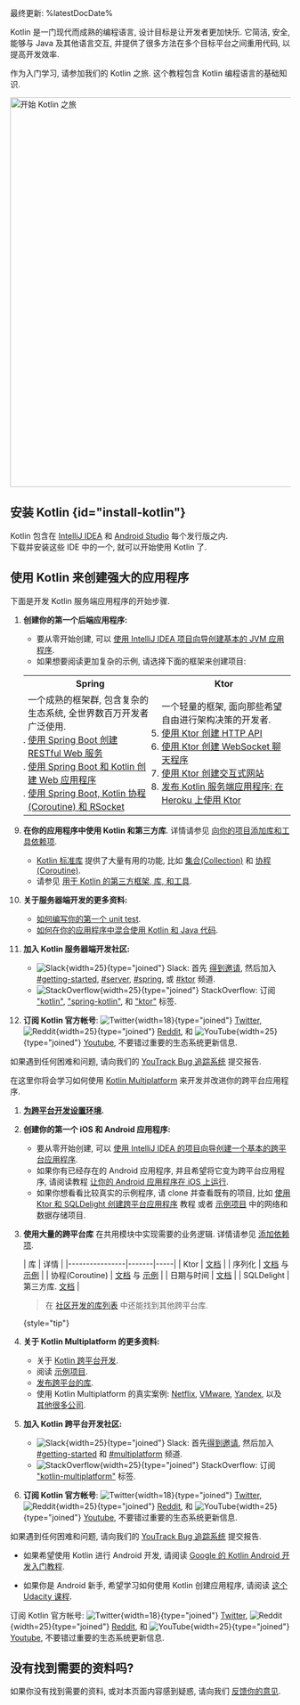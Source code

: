 [//]: # (title: Kotlin 入门)

最终更新: %latestDocDate%

Kotlin 是一门现代而成熟的编程语言, 设计目标是让开发者更加快乐.
它简洁, 安全, 能够与 Java 及其他语言交互, 并提供了很多方法在多个目标平台之间重用代码, 以提高开发效率.

作为入门学习, 请参加我们的 Kotlin 之旅. 这个教程包含 Kotlin 编程语言的基础知识.

<a href="kotlin-tour-welcome.md"><img src="start-kotlin-tour.svg" width="700" alt="开始 Kotlin 之旅"/></a>

## 安装 Kotlin {id="install-kotlin"}

Kotlin 包含在 [IntelliJ IDEA](https://www.jetbrains.com/idea/download/) 和 [Android Studio](https://developer.android.com/studio) 每个发行版之内.  
下载并安装这些 IDE 中的一个, 就可以开始使用 Kotlin 了.

## 使用 Kotlin 来创建强大的应用程序

<tabs>

<tab id="backend" title="后端应用程序">

下面是开发 Kotlin 服务端应用程序的开始步骤.

1. **创建你的第一个后端应用程序:**

   * 要从零开始创建, 可以 [使用 IntelliJ IDEA 项目向导创建基本的 JVM 应用程序](jvm-get-started.md).
   * 如果想要阅读更加复杂的示例, 请选择下面的框架来创建项目:

   <table width="100%" >
   <tr>
      <th>Spring</th>
      <th>Ktor</th>
   </tr>
   <tr>
   <td width="50%">
     一个成熟的框架群, 包含复杂的生态系统, 全世界数百万开发者广泛使用.
   <br/>
   <list>
      <li><a href="jvm-get-started-spring-boot.md">使用 Spring Boot 创建 RESTful Web 服务</a></li>
      <li><a href="https://spring.io/guides/tutorials/spring-boot-kotlin/">使用 Spring Boot 和 Kotlin 创建 Web 应用程序</a></li>
      <li><a href="https://spring.io/guides/tutorials/spring-webflux-kotlin-rsocket/">使用 Spring Boot, Kotlin 协程(Coroutine) 和 RSocket</a></li>
   </list>
   </td>
   <td width="50%">
      一个轻量的框架, 面向那些希望自由进行架构决策的开发者.
   <list>
      <li><a href="https://ktor.io/docs/creating-http-apis.html">使用 Ktor 创建 HTTP API</a></li>
      <li><a href="https://ktor.io/docs/creating-web-socket-chat.html">使用 Ktor 创建 WebSocket 聊天程序</a></li>
      <li><a href="https://ktor.io/docs/creating-interactive-website.html">使用 Ktor 创建交互式网站</a></li>
      <li><a href="https://ktor.io/docs/heroku.html">发布 Kotlin 服务端应用程序: 在 Heroku 上使用 Ktor</a></li>
   </list>

   </td>
   </tr>
   </table>

2. **在你的应用程序中使用 Kotlin 和第三方库**. 详情请参见 [向你的项目添加库和工具依赖项](gradle-configure-project.md#configure-dependencies).
   * [Kotlin 标准库](https://kotlinlang.org/api/latest/jvm/stdlib/) 提供了大量有用的功能, 比如 [集合(Collection)](collections-overview.md) 和 [协程(Coroutine)](coroutines-guide.md).
   * 请参见 [用于 Kotlin 的第三方框架, 库, 和工具](https://blog.jetbrains.com/kotlin/2020/11/server-side-development-with-kotlin-frameworks-and-libraries/).

3. **关于服务器端开发的更多资料:**
   * [如何编写你的第一个 unit test](jvm-test-using-junit.md).
   * [如何在你的应用程序中混合使用 Kotlin 和 Java 代码](mixing-java-kotlin-intellij.md).

4. **加入 Kotlin 服务器端开发社区:**
   * ![Slack](slack.svg){width=25}{type="joined"} Slack: 首先 [得到邀请](https://surveys.jetbrains.com/s3/kotlin-slack-sign-up),
   然后加入 [#getting-started](https://kotlinlang.slack.com/archives/C0B8MA7FA),
   [#server](https://kotlinlang.slack.com/archives/C0B8RC352),
   [#spring](https://kotlinlang.slack.com/archives/C0B8ZTWE4),
   或 [#ktor](https://kotlinlang.slack.com/archives/C0A974TJ9) 频道.
   * ![StackOverflow](stackoverflow.svg){width=25}{type="joined"} StackOverflow: 订阅 ["kotlin"](https://stackoverflow.com/questions/tagged/kotlin),
   ["spring-kotlin"](https://stackoverflow.com/questions/tagged/spring-kotlin),
   和 ["ktor"](https://stackoverflow.com/questions/tagged/ktor) 标签.

5. **订阅 Kotlin 官方帐号**:
    ![Twitter](twitter.svg){width=18}{type="joined"} [Twitter](https://twitter.com/kotlin),
    ![Reddit](reddit.svg){width=25}{type="joined"} [Reddit](https://www.reddit.com/r/Kotlin/),
    和 ![YouTube](youtube.svg){width=25}{type="joined"} [Youtube](https://www.youtube.com/channel/UCP7uiEZIqci43m22KDl0sNw),
    不要错过重要的生态系统更新信息.

如果遇到任何困难和问题, 请向我们的 [YouTrack Bug 追踪系统](https://youtrack.jetbrains.com/issues/KT) 提交报告.

</tab>

<tab id="cross-platform-mobile" title="跨平台应用程序">

在这里你将会学习如何使用 [Kotlin Multiplatform](https://kotlinlang.org/lp/multiplatform/) 来开发并改进你的跨平台应用程序.

1. **[为跨平台开发设置环境](https://www.jetbrains.com/help/kotlin-multiplatform-dev/multiplatform-setup.html).**

2. **创建你的第一个 iOS 和 Android 应用程序:**

   * 要从零开始创建, 可以 [使用 IntelliJ IDEA 的项目向导创建一个基本的跨平台应用程序](https://www.jetbrains.com/help/kotlin-multiplatform-dev/multiplatform-create-first-app.html).
   * 如果你有已经存在的 Android 应用程序, 并且希望将它变为跨平台应用程序, 请阅读教程 [让你的 Android 应用程序在 iOS 上运行](https://www.jetbrains.com/help/kotlin-multiplatform-dev/multiplatform-integrate-in-existing-app.html).
   * 如果你想看看比较真实的示例程序, 请 clone 并查看既有的项目,
   比如 [使用 Ktor 和 SQLDelight 创建跨平台应用程序](https://www.jetbrains.com/help/kotlin-multiplatform-dev/multiplatform-ktor-sqldelight.html) 教程
   或者 [示例项目](https://www.jetbrains.com/help/kotlin-multiplatform-dev/multiplatform-samples.html) 中的网络和数据存储项目.

3. **使用大量的跨平台库** 在共用模块中实现需要的业务逻辑. 详情请参见 [添加依赖项](multiplatform-add-dependencies.md).

   | 库 | 详情 |
   |----------------|-------|-----|
   | Ktor | [文档](https://ktor.io/docs/client.html) |
   | 序列化 | [文档](serialization.md) 与 [示例](https://www.jetbrains.com/help/kotlin-multiplatform-dev/multiplatform-ktor-sqldelight.html#create-an-application-data-model) |
   | 协程(Coroutine) | [文档](coroutines-guide.md) 与 [示例](coroutines-and-channels.md) |
   | 日期与时间 | [文档](https://github.com/Kotlin/kotlinx-datetime#readme) |
   | SQLDelight | 第三方库. [文档](https://cashapp.github.io/sqldelight/) |

   > 在 [社区开发的库列表](https://libs.kmp.icerock.dev/) 中还能找到其他跨平台库.
   > 
   {style="tip"}

4. **关于 Kotlin Multiplatform 的更多资料:**
   * 关于 [Kotlin 跨平台开发](multiplatform-get-started.md).
   * 阅读 [示例项目](https://www.jetbrains.com/help/kotlin-multiplatform-dev/multiplatform-samples.html).
   * [发布跨平台的库](multiplatform-publish-lib.md).
   * 使用 Kotlin Multiplatform 的真实案例:
   [Netflix](https://netflixtechblog.com/netflix-android-and-ios-studio-apps-kotlin-multiplatform-d6d4d8d25d23),
   [VMware](https://kotlinlang.org/lp/multiplatform/case-studies/vmware/),
   [Yandex](https://kotlinlang.org/lp/multiplatform/case-studies/yandex/),
   以及 [其他很多公司](https://kotlinlang.org/lp/multiplatform/case-studies/).

5. **加入 Kotlin 跨平台开发社区:**
   * ![Slack](slack.svg){width=25}{type="joined"} Slack: 首先[得到邀请](https://surveys.jetbrains.com/s3/kotlin-slack-sign-up),
    然后加入 [#getting-started](https://kotlinlang.slack.com/archives/C0B8MA7FA)
    和 [#multiplatform](https://kotlinlang.slack.com/archives/C3PQML5NU) 频道.
   * ![StackOverflow](stackoverflow.svg){width=25}{type="joined"} StackOverflow: 订阅 ["kotlin-multiplatform"](https://stackoverflow.com/questions/tagged/kotlin-multiplatform) 标签.

6. **订阅 Kotlin 官方帐号**:
  ![Twitter](twitter.svg){width=18}{type="joined"} [Twitter](https://twitter.com/kotlin),
  ![Reddit](reddit.svg){width=25}{type="joined"} [Reddit](https://www.reddit.com/r/Kotlin/),
  和 ![YouTube](youtube.svg){width=25}{type="joined"} [Youtube](https://www.youtube.com/channel/UCP7uiEZIqci43m22KDl0sNw),
  不要错过重要的生态系统更新信息.

如果遇到任何困难和问题, 请向我们的 [YouTrack Bug 追踪系统](https://youtrack.jetbrains.com/issues/KT) 提交报告.

</tab>

<tab id="android" title="Android 应用程序">

* 如果希望使用 Kotlin 进行 Android 开发, 请阅读 [Google 的 Kotlin Android 开发入门教程](https://developer.android.com/kotlin/get-started).

* 如果你是 Android 新手, 希望学习如何使用 Kotlin 创建应用程序, 请阅读 [这个 Udacity 课程](https://www.udacity.com/course/developing-android-apps-with-kotlin--ud9012).

订阅 Kotlin 官方帐号:
  ![Twitter](twitter.svg){width=18}{type="joined"} [Twitter](https://twitter.com/kotlin),
  ![Reddit](reddit.svg){width=25}{type="joined"} [Reddit](https://www.reddit.com/r/Kotlin/),
  和 ![YouTube](youtube.svg){width=25}{type="joined"} [Youtube](https://www.youtube.com/channel/UCP7uiEZIqci43m22KDl0sNw),
  不要错过重要的生态系统更新信息.

</tab>

</tabs>

## 没有找到需要的资料吗?

如果你没有找到需要的资料, 或对本页面内容感到疑惑, 请向我们 [反馈你的意见](https://surveys.hotjar.com/d82e82b0-00d9-44a7-b793-0611bf6189df).
